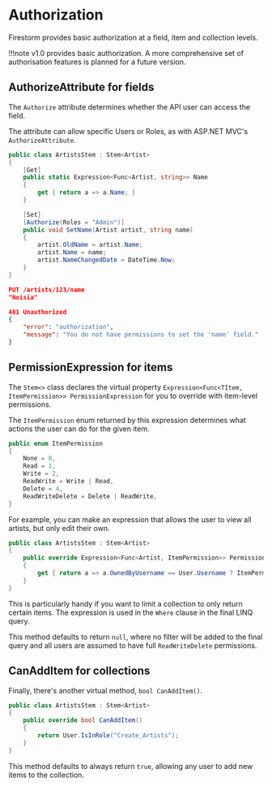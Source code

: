 # Authorization

Firestorm provides basic authorization at a field, item and collection levels.

!!!note
	v1.0 provides basic authorization. A more comprehensive set of authorisation features is planned for a future version.

## AuthorizeAttribute for fields

The `Authorize` attribute determines whether the API user can access the field.

The attribute can allow specific Users or Roles, as with ASP.NET MVC's `AuthorizeAttribute`.

``` csharp
public class ArtistsStem : Stem<Artist>
{
    [Get]
    public static Expression<Func<Artist, string>> Name
    {
        get { return a => a.Name; }
    }

    [Set] 
    [Authorize(Roles = "Admin")]
    public void SetName(Artist artist, string name)
    {
        artist.OldName = artist.Name;
        artist.Name = name;
        artist.NameChangedDate = DateTime.Now;
    }
}
```

``` json
PUT /artists/123/name
"Noisia"

401 Unauthorized                
{
    "error": "authorization",
    "message": "You do not have permissions to set the 'name' field."
}
```

## PermissionExpression for items

The `Stem<>` class declares the virtual property `Expression<Func<TItem, ItemPermission>> PermissionExpression` for you to override with item-level permissions.

The `ItemPermission` enum returned by this expression determines what actions the user can do for the given item.

```csharp
public enum ItemPermission
{
	None = 0,
	Read = 1,
	Write = 2,
	ReadWrite = Write | Read,
	Delete = 4,
	ReadWriteDelete = Delete | ReadWrite,
}
```

For example, you can make an expression that allows the user to view all artists, but only edit their own.

``` csharp
public class ArtistsStem : Stem<Artist>
{
    public override Expression<Func<Artist, ItemPermission>> PermissionExpression
    {
        get { return a => a.OwnedByUsername == User.Username ? ItemPermission.ReadWrite : ItemPermission.Read; }
    }
}
```

This is particularly handy if you want to limit a collection to only return certain items. The expression is used in the `Where` clause in the final LINQ query.

This method defaults to return `null`, where no filter will be added to the final query and all users are assumed to have full `ReadWriteDelete` permissions.

## CanAddItem for collections

Finally, there's another virtual method, `bool CanAddItem()`.

``` csharp
public class ArtistsStem : Stem<Artist>
{
    public override bool CanAddItem()
    {
        return User.IsInRole("Create_Artists");
    }
}
```

This method defaults to always return `true`, allowing any user to add new items to the collection.